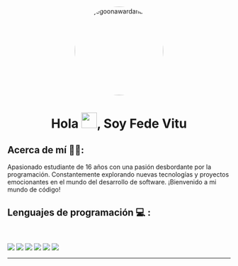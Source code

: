 <div align="center" width="50">
    <img alt="wijegoonawardana.com" src="https://avatars.githubusercontent.com/u/105558238?v=4" width="300" style="    border-radius: 50% !important; width: 200px"/>
</div>
<h1 align="center">Hola <img src="https://media.giphy.com/media/hvRJCLFzcasrR4ia7z/giphy.gif" width="35">, Soy Fede Vitu</h1>

## Acerca de mí 🧑‍💻:

Apasionado estudiante de 16 años con una pasión desbordante por la programación. Constantemente explorando nuevas tecnologías y proyectos emocionantes en el mundo del desarrollo de software. ¡Bienvenido a mi mundo de código!
<br>

## Lenguajes de programación 💻 :

<br>

<img src="https://img.icons8.com/color/48/000000/python--v1.png"/> <img src="https://img.icons8.com/color/48/000000/html-5--v1.png"/> <img src="https://img.icons8.com/color/48/000000/css3.png"/> <img src="https://img.icons8.com/color/48/000000/javascript--v1.png"/> <img src="https://img.icons8.com/officel/48/000000/php-logo.png"/> <img src="https://img.icons8.com/color/48/000000/mysql-logo.png"/>

---
